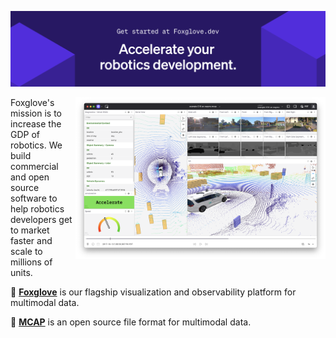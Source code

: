 [![Foxglove](/profile/header.png)](https://foxglove.dev)

[<picture><source srcset="/profile/screenshot-dark.png" media="(prefers-color-scheme: dark)"/><img align="right" width="400" src="/profile/screenshot-light.png"></picture>](https://foxglove.dev)

Foxglove's mission is to increase the GDP of robotics. We build commercial and open source software to help robotics developers get to market faster and scale to millions of units.

🔎 [**Foxglove**](https://foxglove.dev) is our flagship visualization and observability platform for multimodal data.

🧢 [**MCAP**](https://mcap.dev) is an open source file format for multimodal data.
